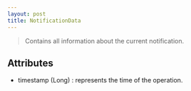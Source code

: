 ```yaml
---
layout: post
title: NotificationData
---
```


> Contains all information about the current notification.

Attributes
----------
- timestamp (Long) : represents the time of the operation.
